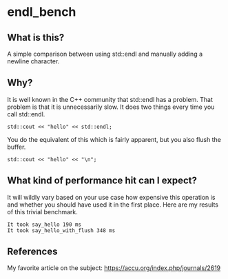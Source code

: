 # endl_bench

## What is this?
A simple comparison between using std::endl and manually adding a newline character.

## Why?
It is well known in the C++ community that std::endl has a problem. That problem is that it is unnecessarily slow.
It does two things every time you call std::endl.
```
std::cout << "hello" << std::endl;
```
You do the equivalent of this which is fairly apparent, but you also flush the buffer.
```
std::cout << "hello" << "\n";
```

## What kind of performance hit can I expect?
It will wildly vary based on your use case how expensive this operation is and whether you should have used it in the first place. Here are my results of this trivial benchmark.

```
It took say_hello 190 ms
It took say_hello_with_flush 348 ms
```

## References
My favorite article on the subject:
https://accu.org/index.php/journals/2619